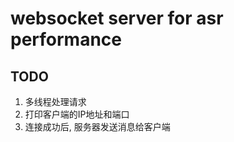 # websocket server for asr performance  

## TODO
1. 多线程处理请求  
2. 打印客户端的IP地址和端口  
3. 连接成功后, 服务器发送消息给客户端  